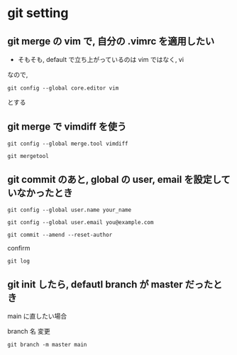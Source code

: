 
# git setting


## git merge の vim で, 自分の .vimrc を適用したい

- そもそも, default で立ち上がっているのは vim ではなく, vi

なので,

```
git config --global core.editor vim
```

とする



## git merge で vimdiff を使う

```
git config --global merge.tool vimdiff
```

```
git mergetool
```



## git commit のあと, global の user, email を設定していなかったとき

```
git config --global user.name your_name
```

```
git config --global user.email you@example.com
```

```
git commit --amend --reset-author
```

confirm

```
git log
```



## git init したら, defautl branch が master だったとき

main に直したい場合

branch 名 変更

```
git branch -m master main
```




